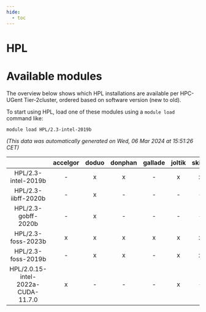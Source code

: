 ```yaml
---
hide:
  - toc
---
```


HPL
===

# Available modules


The overview below shows which HPL installations are available per HPC-UGent Tier-2cluster, ordered based on software version (new to old).

To start using HPL, load one of these modules using a `module load` command like:

```shell
module load HPL/2.3-intel-2019b
```

*(This data was automatically generated on Wed, 06 Mar 2024 at 15:51:26 CET)*  

| |accelgor|doduo|donphan|gallade|joltik|skitty|
| :---: | :---: | :---: | :---: | :---: | :---: | :---: |
|HPL/2.3-intel-2019b|-|x|x|-|x|x|
|HPL/2.3-iibff-2020b|-|x|-|-|-|-|
|HPL/2.3-gobff-2020b|-|x|-|-|-|-|
|HPL/2.3-foss-2023b|x|x|x|x|x|x|
|HPL/2.3-foss-2019b|-|x|x|-|x|x|
|HPL/2.0.15-intel-2022a-CUDA-11.7.0|x|-|-|-|x|-|
